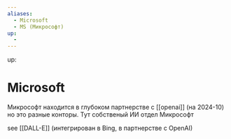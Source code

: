 ```yaml
---
aliases:
  - Microsoft
  - MS (Микрософт)
up:
  - 
---
```

up:  
# Microsoft
Микрософт находится в глубоком партнерстве с [[openai]] (на 2024-10) но это разные конторы. Тут собственый ИИ отдел Микрософт

see [[DALL-E]] (интегрирован в Bing, в партнерстве с OpenAI)

